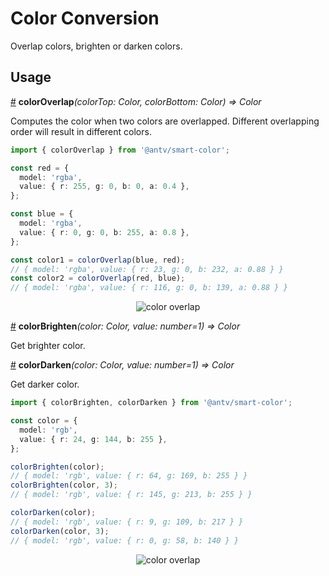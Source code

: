 # Color Conversion

Overlap colors, brighten or darken colors.

## Usage

<a name="colorOverlap" href="#colorOverlap">#</a> **colorOverlap**<i>(colorTop: Color, colorBottom: Color) => Color</i>

Computes the color when two colors are overlapped. Different overlapping order will result in different colors.

```ts
import { colorOverlap } from '@antv/smart-color';

const red = {
  model: 'rgba',
  value: { r: 255, g: 0, b: 0, a: 0.4 },
};

const blue = {
  model: 'rgba',
  value: { r: 0, g: 0, b: 255, a: 0.8 },
};

const color1 = colorOverlap(blue, red);
// { model: 'rgba', value: { r: 23, g: 0, b: 232, a: 0.88 } } 
const color2 = colorOverlap(red, blue);
// { model: 'rgba', value: { r: 116, g: 0, b: 139, a: 0.88 } }
```

<div align="center">
  <img src="https://gw.alipayobjects.com/zos/antfincdn/kcm55MaLMt/coloroverlap.png" alt="color overlap">
</div>

<a name="colorBrighten" href="#colorBrighten">#</a> **colorBrighten**<i>(color: Color, value: number=1) => Color</i>

Get brighter color. 

<a name="colorDarken" href="#colorDarken">#</a> **colorDarken**<i>(color: Color, value: number=1) => Color</i>

Get darker color.

```ts
import { colorBrighten, colorDarken } from '@antv/smart-color';

const color = {
  model: 'rgb',
  value: { r: 24, g: 144, b: 255 },
};

colorBrighten(color);
// { model: 'rgb', value: { r: 64, g: 169, b: 255 } } 
colorBrighten(color, 3);
// { model: 'rgb', value: { r: 145, g: 213, b: 255 } }

colorDarken(color);
// { model: 'rgb', value: { r: 9, g: 109, b: 217 } } 
colorDarken(color, 3);
// { model: 'rgb', value: { r: 0, g: 58, b: 140 } }
```

<div align="center">
  <img src="https://gw.alipayobjects.com/zos/antfincdn/jpiAxmGXJZ/brighten-darken.png" alt="color overlap">
</div>
